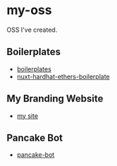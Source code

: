 # my-oss
OSS I've created.

## Boilerplates
- [boilerplates](https://github.com/aiinkiestism/boilerplates)
- [nuxt-hardhat-ethers-boilerplate](https://github.com/aiinkiestism/nuxt-hardhat-ethers-boilerplate)

## My Branding Website
- [my site](https://github.com/aiinkiestism/hashmimic)

## Pancake Bot
- [pancake-bot](https://github.com/aiinkiestism/pancake-bot)
